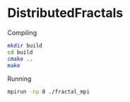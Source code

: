 # DistributedFractals

Compiling
```bash
mkdir build
cd build
cmake ..
make
```

Running
```bash
mpirun -np 8 ./fractal_mpi
```